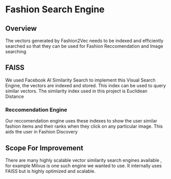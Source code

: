 # Fashion Search Engine

## Overview

The vectors generated by Fashion2Vec needs to be indexed and efficiently searched so that they can be used for Fashion Reccomendation 
and Image searching

## FAISS

We used Facebook AI Similarity Search to implement this Visual Search Engine, the vectors are indexed and stored.
This index can be used to query similar vectors. The similarity index used in this project is Euclidean Distance

### Reccomendation Engine

Our reccomendation engine uses these indexes to show the user similar fashion items and their ranks when they click on any particular image.
This aids the user in Fashion Discovery

## Scope For Improvement

There are many highly scalable vector similarity search engines available , for example Milvus is one such engine we wanted to use. It internally uses FAISS but is highly optimized and scalable.